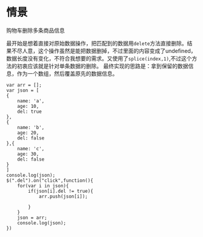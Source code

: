 情景
===========
购物车删除多条商品信息

最开始是想着直接对原始数据操作，把匹配到的数据用```delete```方法直接删除。结果不尽人意，这个操作虽然是能把数据删掉，不过里面的内容变成了undefined，数据长度没有变化，不符合我想要的需求。又使用了```splice(index,1)```,不过这个方法的初衷应该就是针对单条数据的删除。
最终实现的思路是：拿到保留的数据信息，作为一个数组，然后覆盖原先的数据信息。

```
var arr = [];
var json = [
{
	name: 'a',
	age: 10,
	del: true
},
{
	name: 'b',
	age: 20,
	del: false
},{
	name: 'c',
	age: 30,
	del: false
}
]
console.log(json);
$(".del").on("click",function(){
	for(var i in json){
		if(json[i].del != true){
			arr.push(json[i]);

		}
	}
	json = arr;
	console.log(json);
})
```